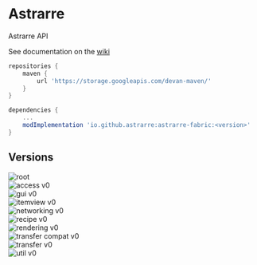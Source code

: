 # Astrarre
Astrarre API 

See documentation on the [wiki](https://github.com/Astrarre/Astrarre/wiki)

```gradle
repositories {
    maven {
        url 'https://storage.googleapis.com/devan-maven/'
    }
}

dependencies {
    ...
    modImplementation 'io.github.astrarre:astrarre-fabric:<version>'
}
```

## Versions
![root](https://img.shields.io/maven-metadata/v?label=root&metadataUrl=https%3A%2F%2Fstorage.googleapis.com%2Fdevan-maven%2Fio%2Fgithub%2Fastrarre%2Fastrarre-fabric%2Fmaven-metadata.xml&style=for-the-badge)\
![access v0](https://img.shields.io/maven-metadata/v?label=Access%20v0&metadataUrl=https%3A%2F%2Fstorage.googleapis.com%2Fdevan-maven%2Fio%2Fgithub%2Fastrarre%2Fastrarre-access-v0-fabric%2Fmaven-metadata.xml&style=for-the-badge)\
![gui v0](https://img.shields.io/maven-metadata/v?label=gui%20v0&metadataUrl=https%3A%2F%2Fstorage.googleapis.com%2Fdevan-maven%2Fio%2Fgithub%2Fastrarre%2Fastrarre-gui-v0-fabric%2Fmaven-metadata.xml&style=for-the-badge)\
![itemview v0](https://img.shields.io/maven-metadata/v?label=itemview%20v0&metadataUrl=https%3A%2F%2Fstorage.googleapis.com%2Fdevan-maven%2Fio%2Fgithub%2Fastrarre%2Fastrarre-itemview-v0-fabric%2Fmaven-metadata.xml&style=for-the-badge)\
![networking v0](https://img.shields.io/maven-metadata/v?label=networking%20v0&metadataUrl=https%3A%2F%2Fstorage.googleapis.com%2Fdevan-maven%2Fio%2Fgithub%2Fastrarre%2Fastrarre-networking-v0-fabric%2Fmaven-metadata.xml&style=for-the-badge)\
![recipe v0](https://img.shields.io/maven-metadata/v?label=recipe%20v0&metadataUrl=https%3A%2F%2Fstorage.googleapis.com%2Fdevan-maven%2Fio%2Fgithub%2Fastrarre%2Fastrarre-recipe-v0-fabric%2Fmaven-metadata.xml&style=for-the-badge)\
![rendering v0](https://img.shields.io/maven-metadata/v?label=rendering%20v0&metadataUrl=https%3A%2F%2Fstorage.googleapis.com%2Fdevan-maven%2Fio%2Fgithub%2Fastrarre%2Fastrarre-rendering-v0-fabric%2Fmaven-metadata.xml&style=for-the-badge)\
![transfer compat v0](https://img.shields.io/maven-metadata/v?label=transfer%20compat%20v0&metadataUrl=https%3A%2F%2Fstorage.googleapis.com%2Fdevan-maven%2Fio%2Fgithub%2Fastrarre%2Fastrarre-transfer-compat-v0-fabric%2Fmaven-metadata.xml&style=for-the-badge)\
![transfer v0](https://img.shields.io/maven-metadata/v?label=transfer%20v0&metadataUrl=https%3A%2F%2Fstorage.googleapis.com%2Fdevan-maven%2Fio%2Fgithub%2Fastrarre%2Fastrarre-transfer-v0-fabric%2Fmaven-metadata.xml&style=for-the-badge)\
![util v0](https://img.shields.io/maven-metadata/v?label=util%20v0&metadataUrl=https%3A%2F%2Fstorage.googleapis.com%2Fdevan-maven%2Fio%2Fgithub%2Fastrarre%2Fastrarre-util-v0-fabric%2Fmaven-metadata.xml&style=for-the-badge)
